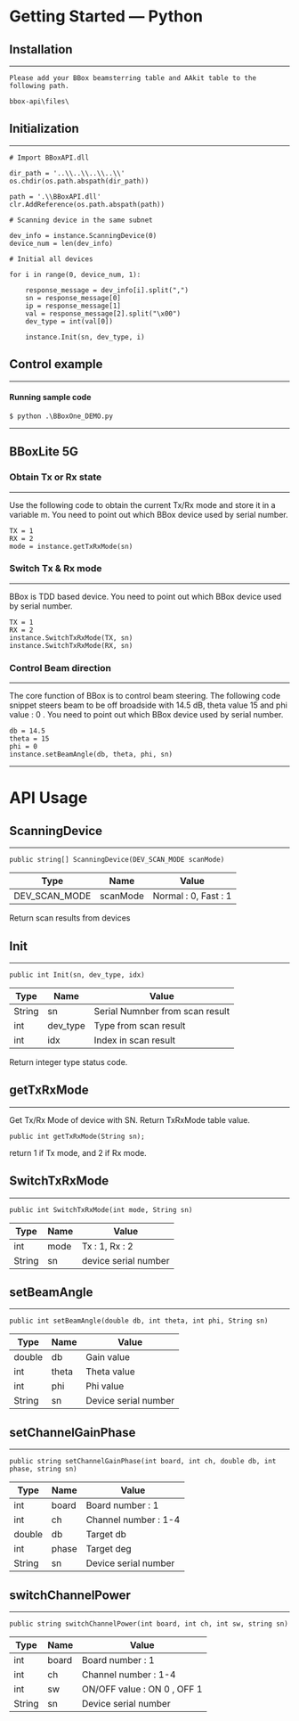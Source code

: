 # Getting Started — Python

## Installation
----------

    Please add your BBox beamsterring table and AAkit table to the following path.

    bbox-api\files\


## Initialization
----------
    # Import BBoxAPI.dll

    dir_path = '..\\..\\..\\..\\'
    os.chdir(os.path.abspath(dir_path))

    path = '.\\BBoxAPI.dll'
    clr.AddReference(os.path.abspath(path))

    # Scanning device in the same subnet

    dev_info = instance.ScanningDevice(0)
	device_num = len(dev_info)

    # Initial all devices

	for i in range(0, device_num, 1):

		response_message = dev_info[i].split(",")
		sn = response_message[0]
		ip = response_message[1]
		val = response_message[2].split("\x00")
		dev_type = int(val[0])

		instance.Init(sn, dev_type, i)

## Control example
****
#### Running sample code
    $ python .\BBoxOne_DEMO.py
****
## BBoxLite 5G
### Obtain Tx or Rx state
---
Use the following code to obtain the current Tx/Rx mode and store it in a variable m. You need to point out which BBox device used by serial number.

    TX = 1
    RX = 2
    mode = instance.getTxRxMode(sn)

### Switch Tx & Rx mode
---
BBox is TDD based device. You need to point out which BBox device used by serial number.

    TX = 1
    RX = 2
    instance.SwitchTxRxMode(TX, sn)
    instance.SwitchTxRxMode(RX, sn)


### Control Beam direction
---
The core function of BBox is to control beam steering. The following code snippet steers beam to be off broadside with 14.5 dB, theta value 15 and phi value : 0 . You need to point out which BBox device used by serial number.

    db = 14.5
    theta = 15
    phi = 0
    instance.setBeamAngle(db, theta, phi, sn)

****

# API Usage
## ScanningDevice
---
    public string[] ScanningDevice(DEV_SCAN_MODE scanMode)
| Type          | Name     | Value                |
| -             | -        | -                    |
| DEV_SCAN_MODE | scanMode | Normal : 0, Fast : 1 |

Return scan results from devices
## Init
---
    public int Init(sn, dev_type, idx)
| Type    | Name        | Value                           |
| -       | -           | -                               |
| String  | sn          | Serial Numnber from scan result |
| int     | dev_type    | Type from scan result           |
| int     | idx         | Index in scan result            |

Return integer type status code.

## getTxRxMode
---
Get Tx/Rx Mode of device with SN. Return TxRxMode table value.

    public int getTxRxMode(String sn); 

return 1 if Tx mode, and 2 if Rx mode.

## SwitchTxRxMode
---
    public int SwitchTxRxMode(int mode, String sn)
| Type   | Name  | Value                |
| -      | -     | -                    |
| int    | mode  | Tx : 1, Rx : 2       |
| String | sn    | device serial number |

## setBeamAngle
---
    public int setBeamAngle(double db, int theta, int phi, String sn)
| Type         | Name        | Value                 |
| -            | -           | -                     |
| double       | db          | Gain value            |
| int          | theta       | Theta value           |
| int          | phi         | Phi value             |
| String       | sn          | Device serial number  |


## setChannelGainPhase
---
    public string setChannelGainPhase(int board, int ch, double db, int phase, string sn)
| Type      | Name        | Value                 |
| -         | -           | -                     |
| int       | board       | Board number   : 1    |
| int       | ch          | Channel number : 1-4  |
| double    | db          | Target db             |
| int       | phase       | Target deg            |
| String    | sn          | Device serial number  |

## switchChannelPower
---
    public string switchChannelPower(int board, int ch, int sw, string sn)
| Type      | Name        | Value                          |
| -         | -           | -                              |
| int       | board       | Board number   : 1             |
| int       | ch          | Channel number : 1-4           |
| int       | sw          | ON/OFF value   : ON 0 , OFF 1  |
| String    | sn          | Device serial number           |


